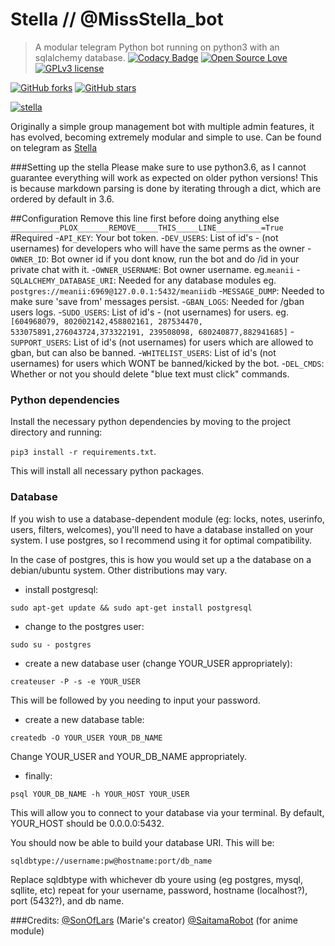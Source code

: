 # Stella // @MissStella_bot 
>A modular telegram Python bot running on python3 with an sqlalchemy database.
[![Codacy Badge](https://api.codacy.com/project/badge/Grade/e96f7c790e574fa0ab2f774ceff6b8ef)](https://app.codacy.com/manual/anilchauhanxda/stella?utm_source=github.com&utm_medium=referral&utm_content=anilchauhanxda/allukabot&utm_campaign=Badge_Grade_Dashboard)
[![Open Source Love](https://badges.frapsoft.com/os/v1/open-source.png?v=103)](https://github.com/ellerbrock/open-source-badges/)  
[![GPLv3 license](https://img.shields.io/badge/License-GPLv3-blue.svg)](http://perso.crans.org/besson/LICENSE.html)

[![GitHub forks](https://img.shields.io/github/forks/anilchauhanxda/stella.svg?style=social&label=Fork&maxAge=2592000)](https://GitHub.com/anilchauhanxda/stella/network/) [![GitHub stars](https://img.shields.io/github/stars/anilchauhanxda/stella.svg?style=social&label=Star&maxAge=2592000)](https://GitHub.com/anilchauhanxda/stella/stargazers/)

[![stella](https://telegra.ph/file/d5a2e552ba53871952547.jpg)](https://heroku.com/deploy) 

Originally a simple group management bot with multiple admin features, it has evolved, becoming extremely modular and simple to use.
Can be found on telegram as [Stella](https:telegram.dog/MissStella_bot)

###Setting up the stella
Please make sure to use python3.6, as I cannot guarantee everything will work as expected on older python versions! This is because markdown parsing is done by iterating through a dict, which are ordered by default in 3.6.

##Configuration
Remove this line first before doing anything else
`___________PLOX_______REMOVE_____THIS_____LINE__________=True`
#Required
-`API_KEY`: Your bot token.
-`DEV_USERS`: List of id's - (not usernames) for developers who will have the same perms as the owner
-`OWNER_ID`: Bot owner id if you dont know, run the bot and do /id in your private chat with it.
-`OWNER_USERNAME`: Bot owner username. eg.`meanii`
-`SQLALCHEMY_DATABASE_URI`: Needed for any database modules eg. `postgres://meanii:6969@127.0.0.1:5432/meaniidb`
-`MESSAGE_DUMP`: Needed to make sure 'save from' messages persist.
-`GBAN_LOGS`: Needed for /gban users logs.
-`SUDO_USERS`: List of id's -  (not usernames) for users. eg. `[604968079, 802002142,458802161, 287534470, 533075891,276043724,373322191, 239508098, 680240877,882941685]`
-`SUPPORT_USERS`: List of id's (not usernames) for users which are allowed to gban, but can also be banned.
-`WHITELIST_USERS`: List of id's (not usernames) for users which WONT be banned/kicked by the bot.
-`DEL_CMDS`: Whether or not you should delete "blue text must click" commands.


### Python dependencies

Install the necessary python dependencies by moving to the project directory and running:

`pip3 install -r requirements.txt`.

This will install all necessary python packages.

### Database

If you wish to use a database-dependent module (eg: locks, notes, userinfo, users, filters, welcomes),
you'll need to have a database installed on your system. I use postgres, so I recommend using it for optimal compatibility.

In the case of postgres, this is how you would set up a the database on a debian/ubuntu system. Other distributions may vary.

- install postgresql:

`sudo apt-get update && sudo apt-get install postgresql`

- change to the postgres user:

`sudo su - postgres`

- create a new database user (change YOUR_USER appropriately):

`createuser -P -s -e YOUR_USER`

This will be followed by you needing to input your password.

- create a new database table:

`createdb -O YOUR_USER YOUR_DB_NAME`

Change YOUR_USER and YOUR_DB_NAME appropriately.

- finally:

`psql YOUR_DB_NAME -h YOUR_HOST YOUR_USER`

This will allow you to connect to your database via your terminal.
By default, YOUR_HOST should be 0.0.0.0:5432.

You should now be able to build your database URI. This will be:

`sqldbtype://username:pw@hostname:port/db_name`

Replace sqldbtype with whichever db youre using (eg postgres, mysql, sqllite, etc)
repeat for your username, password, hostname (localhost?), port (5432?), and db name.

###Credits:
[@SonOfLars](https://github.com/PaulSonOfLars) (Marie's creator)
[@SaitamaRobot](https://github.com/AnimeKaizoku) (for anime module) 
